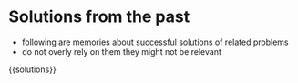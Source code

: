 # Solutions from the past
- following are memories about successful solutions of related problems
- do not overly rely on them they might not be relevant

{{solutions}}
